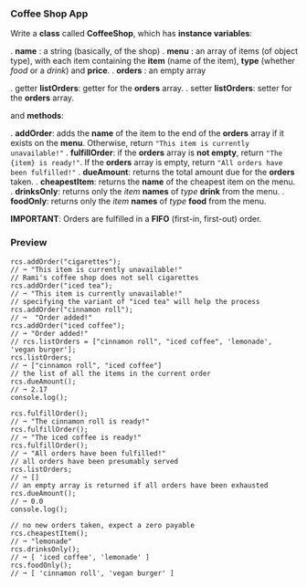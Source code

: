 ### Coffee Shop App

Write a **class** called **CoffeeShop**, which has **instance variables**:

.  **name** : a string (basically, of the shop)
.  **menu** : an array of items (of object type), with each item containing the **item** (name of the item), **type** (whether _food_ or a _drink_) and **price**.
.  **orders** : an empty array


.  getter **listOrders**: getter for the **orders** array.
.  setter **listOrders**: setter for the **orders** array.

and **methods**:

.  **addOrder**: adds the **name** of the item to the end of the **orders** array if it exists on the **menu**. Otherwise, return `"This item is currently unavailable!"`
.  **fulfillOrder**: if the **orders** array is **not empty**, return `"The {item} is ready!"`. If the **orders** array is empty, return `"All orders have been fulfilled!"`
.  **dueAmount**: returns the total amount due for the **orders** taken.
.  **cheapestItem**: returns the **name** of the cheapest item on the menu.
.  **drinksOnly**: returns only the _item_  **names** of _type_  **drink** from the menu.
.  **foodOnly**: returns only the _item_  **names** of _type_  **food** from the menu.

**IMPORTANT**: Orders are fulfilled in a **FIFO** (first-in, first-out) order.


### Preview

```
rcs.addOrder("cigarettes");
// ➞ "This item is currently unavailable!"
// Rami's coffee shop does not sell cigarettes
rcs.addOrder("iced tea");
// ➞ "This item is currently unavailable!"
// specifying the variant of "iced tea" will help the process
rcs.addOrder("cinnamon roll");
// ➞  "Order added!"
rcs.addOrder("iced coffee");
// ➞ "Order added!"
// rcs.listOrders = ["cinnamon roll", "iced coffee", 'lemonade', 'vegan burger'];
rcs.listOrders;
// ➞ ["cinnamon roll", "iced coffee"]
// the list of all the items in the current order
rcs.dueAmount();
// ➞ 2.17
console.log();

rcs.fulfillOrder();
// ➞ "The cinnamon roll is ready!"
rcs.fulfillOrder();
// ➞ "The iced coffee is ready!"
rcs.fulfillOrder();
// ➞ "All orders have been fulfilled!"
// all orders have been presumably served
rcs.listOrders;
// ➞ []
// an empty array is returned if all orders have been exhausted
rcs.dueAmount();
// ➞ 0.0
console.log();

// no new orders taken, expect a zero payable
rcs.cheapestItem();
// ➞ "lemonade"
rcs.drinksOnly();
// ➞ [ 'iced coffee', 'lemonade' ]
rcs.foodOnly();
// ➞ [ 'cinnamon roll', 'vegan burger' ]
```
